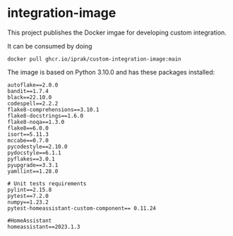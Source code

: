 # integration-image

This project publishes the Docker imgae for developing custom integration.

It can be consumed by doing

`docker pull ghcr.io/iprak/custom-integration-image:main`

The image is based on Python 3.10.0 and has these packages installed:

    autoflake==2.0.0
    bandit==1.7.4
    black==22.10.0
    codespell==2.2.2
    flake8-comprehensions==3.10.1
    flake8-docstrings==1.6.0
    flake8-noqa==1.3.0
    flake8==6.0.0
    isort==5.11.3
    mccabe==0.7.0
    pycodestyle==2.10.0
    pydocstyle==6.1.1
    pyflakes==3.0.1
    pyupgrade==3.3.1
    yamllint==1.28.0

    # Unit tests requirements
    pylint==2.15.8
    pytest==7.2.0
    numpy==1.23.2
    pytest-homeassistant-custom-component== 0.11.24

    #HomeAssistant
    homeassistant==2023.1.3
